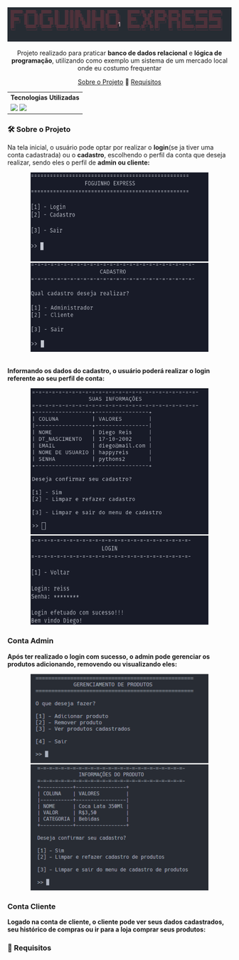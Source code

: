 <div align=center>
    <img src="https://github.com/diegoreiss/foguinho-express/blob/main/images/fexh1.gif">
</div>
<div align=center>
    <p>
        Projeto realizado para praticar <b>banco de dados relacional</b> e <b>lógica de programação</b>, utilizando como exemplo um sistema de um mercado local onde eu costumo frequentar<br>
    </p>
    <p>
        <a href="#about_project">Sobre o Projeto</a> 🔹 <a href="#requirements">Requisitos</a>
    </p>
<div align=center>
    <table>
        <tr>
            <th>Tecnologias Utilizadas</th>
        </tr>
        <tr>
            <td>
                <img src="https://img.shields.io/badge/python-3670A0?style=for-the-badge&logo=python&logoColor=ffdd54">
                <img src="https://img.shields.io/badge/sqlite-%2307405e.svg?style=for-the-badge&logo=sqlite&logoColor=white">
            </td>
        </tr>
    </table>
</div>
</div>
<div>
    <h3 id="about_project"> 🛠️ Sobre o Projeto</h3>
    <p>
        Na tela inicial, o usuário pode optar por realizar o <b>login</b>(se ja tiver uma conta cadastrada) ou o <b>cadastro</b>, escolhendo o perfil da conta que deseja realizar, sendo eles o perfil de <b>admin<b/> ou <b>cliente</b>:
    </p>
</div>
<div align="center">
    <kbd> <img width="400" height="200" src="https://github.com/diegoreiss/foguinho-express/blob/main/images/fexHOME.png"> </kbd>
    <kbd> <img width="400" height="200" src="https://github.com/diegoreiss/foguinho-express/blob/main/images/fexCAD.png"> </kbd>
</div>
<div>
    <br>
    <p>Informando os dados do cadastro, o usuário poderá realizar o login referente ao seu perfil de conta:</p>
</div>
<div align="center">
    <kbd> <img width="400"  src="https://github.com/diegoreiss/foguinho-express/blob/main/images/fexDATACAD.png"> </kbd>
    <kbd> <img width="400" height="200" src="https://github.com/diegoreiss/foguinho-express/blob/main/images/fexLOGIN.png"> </kbd>
</div>
<div>
    <h3>Conta Admin</h3>
    <p>Após ter realizado o login com sucesso, o admin pode gerenciar os produtos adicionando, removendo ou visualizando eles:</p>
</div>
<div align="center">
    <kbd> <img width="400" height="200" src="https://github.com/diegoreiss/foguinho-express/blob/main/images/fexADMINP.PNG"> </kbd>
    <kbd> <img width="400" src="https://github.com/diegoreiss/foguinho-express/blob/main/images/fexPRODUTOCAD.PNG"> </kbd>
</div>
<div>
    <h3>Conta Cliente</h3>
    <p>Logado na conta de cliente, o cliente pode ver seus dados cadastrados, seu histórico de compras ou ir para a loja comprar seus produtos:</p>
</div>
<div>
    
</div>
</div>
<div>
    <h3 id="requirements"> 📃 Requisitos</h3>
</div>
